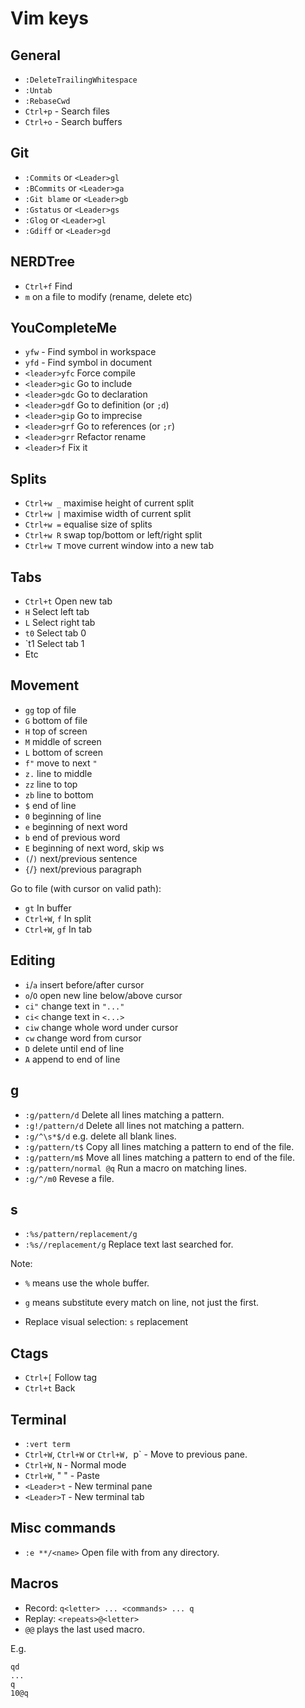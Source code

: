 # Vim keys

## General

- `:DeleteTrailingWhitespace`
- `:Untab`
- `:RebaseCwd`
- `Ctrl+p` - Search files
- `Ctrl+o` - Search buffers

## Git

- `:Commits` or `<Leader>gl`
- `:BCommits` or `<Leader>ga`
- `:Git blame` or `<Leader>gb`
- `:Gstatus` or `<Leader>gs`
- `:Glog` or `<Leader>gl`
- `:Gdiff` or `<Leader>gd`

## NERDTree

- `Ctrl+f`    Find
- `m` on a file to modify (rename, delete etc)

## YouCompleteMe

- `yfw` - Find symbol in workspace
- `yfd` - Find symbol in document
- `<leader>yfc` Force compile
- `<leader>gic` Go to include
- `<leader>gdc` Go to declaration
- `<leader>gdf` Go to definition (or `;d`)
- `<leader>gip` Go to imprecise
- `<leader>grf` Go to references (or `;r`)
- `<leader>grr` Refactor rename
- `<leader>f` Fix it

## Splits

- ``Ctrl+w _`` maximise height of current split
- ``Ctrl+w |`` maximise width of current split
- ``Ctrl+w =`` equalise size of splits
- ``Ctrl+w R`` swap top/bottom or left/right split
- ``Ctrl+w T`` move current window into a new tab

## Tabs

- `Ctrl+t` Open new tab
- `H` Select left tab
- `L` Select right tab
- `t0` Select tab 0
- `t1 Select tab 1
- Etc

## Movement

- `gg` top of file
- `G`  bottom of file
- `H`  top of screen
- `M`  middle of screen
- `L`  bottom of screen
- `f"` move to next `"`
- `z.` line to middle
- `zz` line to top
- `zb` line to bottom
- `$`  end of line
- `0`  beginning of line
- `e`  beginning of next word
- `b`  end of previous word
- `E`  beginning of next word, skip ws
- `(`/`)`  next/previous sentence
- `{`/`}`  next/previous paragraph

Go to file (with cursor on valid path):
- `gt` In buffer
- `Ctrl+W`, `f` In split
- `Ctrl+W`, `gf` In tab

## Editing

- `i`/`a` insert before/after cursor
- `o`/`O` open new line below/above cursor
- `ci"`   change text in `"..."`
- `ci<`   change text in `<...>`
- `ciw`   change whole word under cursor
- `cw`    change word from cursor
- `D`     delete until end of line
- `A`     append to end of line

## g

- `:g/pattern/d`         Delete all lines matching a pattern.
- `:g!/pattern/d`        Delete all lines not matching a pattern.
- `:g/^\s*$/d`           e.g. delete all blank lines.
- `:g/pattern/t$`        Copy all lines matching a pattern to end of the file.
- `:g/pattern/m$`        Move all lines matching a pattern to end of the file.
- `:g/pattern/normal @q` Run a macro on matching lines.
- `:g/^/m0`              Revese a file.

## s

- `:%s/pattern/replacement/g`
- `:%s//replacement/g` Replace text last searched for.

Note:
- `%` means use the whole buffer.
- `g` means substitute every match on line, not just the first.

- Replace visual selection: `s` replacement <Esc>

## Ctags

- `Ctrl+[`    Follow tag
- `Ctrl+t`    Back

## Terminal

- `:vert term`
- `Ctrl+W`, `Ctrl+W` or `Ctrl+W, `p` - Move to previous pane.
- `Ctrl+W`, `N` - Normal mode
- `Ctrl+W`, " " - Paste
- `<Leader>t` - New terminal pane
- `<Leader>T` - New terminal tab

## Misc commands

- `:e **/<name>` Open file with <name> from any directory.

## Macros

- Record: `q<letter> ... <commands> ... q`
- Replay: `<repeats>@<letter>`
- `@@` plays the last used macro.

E.g.
```
qd
...
q
10@q
```
